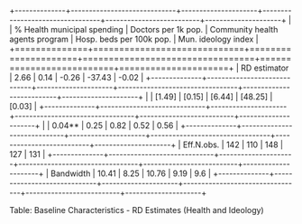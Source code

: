 
+--------------+-----------------------------+---------------------+---------------------------------+--------------------------+---------------------+
|              | % Health municipal spending | Doctors per 1k pop. | Community health agents program | Hosp. beds per 100k pop. | Mun. ideology index |
+==============+=============================+=====================+=================================+==========================+=====================+
| RD estimator | 2.66                        | 0.14                | -0.26                           | -37.43                   | -0.02               |
+--------------+-----------------------------+---------------------+---------------------------------+--------------------------+---------------------+
|              | [1.49]                      | [0.15]              | [6.44]                          | [48.25]                  | [0.03]              |
+--------------+-----------------------------+---------------------+---------------------------------+--------------------------+---------------------+
|              | 0.04**                      | 0.25                | 0.82                            | 0.52                     | 0.56                |
+--------------+-----------------------------+---------------------+---------------------------------+--------------------------+---------------------+
| Eff.N.obs.   | 142                         | 110                 | 148                             | 127                      | 131                 |
+--------------+-----------------------------+---------------------+---------------------------------+--------------------------+---------------------+
| Bandwidth    | 10.41                       | 8.25                | 10.76                           | 9.19                     | 9.6                 |
+--------------+-----------------------------+---------------------+---------------------------------+--------------------------+---------------------+

Table: Baseline Characteristics - RD Estimates (Health and Ideology)
